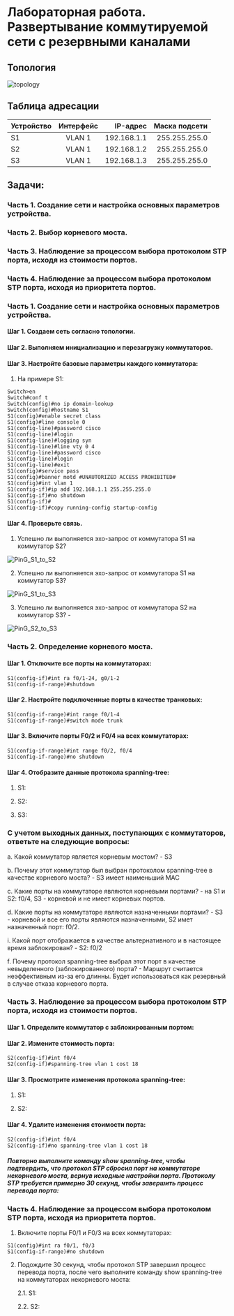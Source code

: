 # Лабораторная работа. Развертывание коммутируемой сети с резервными каналами
## Топология

![topology](https://github.com/EfremovaOD/Otus_Homeworks/blob/2d77218e6e3a00dc0b4a888e897a9c2e3183eaeb/photo/homework6/Topology.png)

## Таблица адресации 

| Устройство  | Интерфейс  | IP-адрес | Маска подсети |
| :------------ |:---------------:| -----:| -----:|
| S1      | VLAN 1   | 192.168.1.1  | 255.255.255.0 |
| S2      | VLAN 1   | 192.168.1.2  | 255.255.255.0 |
| S3      | VLAN 1   | 192.168.1.3  | 255.255.255.0 |


## Задачи:

### Часть 1. Создание сети и настройка основных параметров устройства.

### Часть 2. Выбор корневого моста.

### Часть 3. Наблюдение за процессом выбора протоколом STP порта, исходя из стоимости портов.

### Часть 4. Наблюдение за процессом выбора протоколом STP порта, исходя из приоритета портов.


### Часть 1. Создание сети и настройка основных параметров устройства.

#### Шаг 1. Создаем сеть согласно топологии.

#### Шаг 2.	Выполняем инициализацию и перезагрузку коммутаторов.

#### Шаг 3.	Настройте базовые параметры каждого коммутатора:

  1. На примере S1:

    Switch>en
    Switch#conf t
    Switch(config)#no ip domain-lookup
    Switch(config)#hostname S1
    S1(config)#enable secret class
    S1(config)#line console 0
    S1(config-line)#password cisco
    S1(config-line)#login
    S1(config-line)#logging syn
    S1(config-line)#line vty 0 4
    S1(config-line)#password cisco
    S1(config-line)#login
    S1(config-line)#exit
    S1(config)#service pass
    S1(config)#banner motd #UNAUTORIZED ACCESS PROHIBITED#
    S1(config)#int vlan 1
    S1(config-if)#ip add 192.168.1.1 255.255.255.0
    S1(config-if)#no shutdown
    S1(config-if)#
    S1(config-if)#copy running-config startup-config

#### Шаг 4.	Проверьте связь.

  1. Успешно ли выполняется эхо-запрос от коммутатора S1 на коммутатор S2?

![PinG_S1_to_S2](https://github.com/EfremovaOD/Otus_Homeworks/blob/2d77218e6e3a00dc0b4a888e897a9c2e3183eaeb/photo/homework6/Topology.png)
     
  2. Успешно ли выполняется эхо-запрос от коммутатора S1 на коммутатор S3?

![PinG_S1_to_S3](https://github.com/EfremovaOD/Otus_Homeworks/blob/2d77218e6e3a00dc0b4a888e897a9c2e3183eaeb/photo/homework6/Topology.png)
     
  3. Успешно ли выполняется эхо-запрос от коммутатора S2 на коммутатор S3? -

![PinG_S2_to_S3](https://github.com/EfremovaOD/Otus_Homeworks/blob/2d77218e6e3a00dc0b4a888e897a9c2e3183eaeb/photo/homework6/Topology.png)

### Часть 2. Определение корневого моста.

#### Шаг 1. Отключите все порты на коммутаторах:

    S1(config-if)#int ra f0/1-24, g0/1-2
    S1(config-if-range)#shutdown

#### Шаг 2.	Настройте подключенные порты в качестве транковых:

    S1(config-if-range)#int range f0/1-4
    S1(config-if-range)#switch mode trunk

#### Шаг 3.	Включите порты F0/2 и F0/4 на всех коммутаторах:

    S1(config-if-range)#int range f0/2, f0/4
    S1(config-if-range)#no shutdown

#### Шаг 4.	Отобразите данные протокола spanning-tree:


  1. S1:



  2. S2:



  3. S3:



 ### С учетом выходных данных, поступающих с коммутаторов, ответьте на следующие вопросы:
  
  a. Какой коммутатор является корневым мостом? -  S3

  b. Почему этот коммутатор был выбран протоколом spanning-tree в качестве корневого моста? - S3 имеет наименьший MAC

  c. Какие порты на коммутаторе являются корневыми портами? - на  S1 и S2:  f0/4, S3 - корневой и не  имеет корневых портов.

  d. Какие порты на коммутаторе являются назначенными портами? - S3 - корневой  и все его порты являются  назначенными, S2 имет назначенный  порт: f0/2.

  i. Какой порт отображается в качестве альтернативного и в настоящее время заблокирован? - S2: f0/2

  f. Почему протокол spanning-tree выбрал этот порт в качестве невыделенного (заблокированного) порта? - Маршрут считается неэффективным из-за его длинны. Будет использоваться как резервный в случае отказа корневого порта.


### Часть 3. Наблюдение за процессом выбора протоколом STP порта, исходя из стоимости портов.


#### Шаг 1. Определите коммутатор с заблокированным портом:



#### Шаг 2.	Измените стоимость порта:

    S2(config-if)#int f0/4
    S2(config-if)#spanning-tree vlan 1 cost 18

#### Шаг 3.	Просмотрите изменения протокола spanning-tree:

  1. S1:



  2. S2:



#### Шаг 4.	Удалите изменения стоимости порта:

    S2(config-if)#int f0/4
    S2(config-if)#no spanning-tree vlan 1 cost 18

##### Повторно выполните команду show spanning-tree, чтобы подтвердить, что протокол STP сбросил порт на коммутаторе некорневого моста, вернув исходные настройки порта. Протоколу STP требуется примерно 30 секунд, чтобы завершить процесс перевода порта:


### Часть 4. Наблюдение за процессом выбора протоколом STP порта, исходя из приоритета портов.

  1. Включите порты F0/1 и F0/3 на всех коммутаторах:

    S1(config)#int ra f0/1, f0/3
    S1(config-if-range)#no shutdown

  2. Подождите 30 секунд, чтобы протокол STP завершил процесс перевода порта, после чего выполните команду show spanning-tree на коммутаторах некорневого моста:

     2.1. S1:



     2.2. S2:











